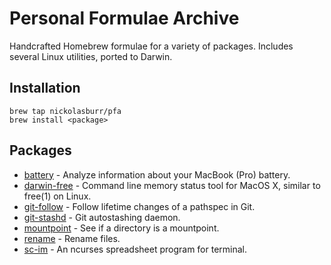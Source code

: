 # Personal Formulae Archive

Handcrafted Homebrew formulae for a variety of packages. Includes several Linux utilities, ported to Darwin.

## Installation

```
brew tap nickolasburr/pfa
brew install <package>
```

## Packages

+ [battery](https://github.com/nickolasburr/battery) - Analyze information about your MacBook (Pro) battery.
+ [darwin-free](https://github.com/dcantrell/darwin-free) - Command line memory status tool for MacOS X, similar to free(1) on Linux.
+ [git-follow](https://github.com/nickolasburr/git-follow) - Follow lifetime changes of a pathspec in Git.
+ [git-stashd](https://github.com/nickolasburr/git-stashd) - Git autostashing daemon.
+ [mountpoint](http://man7.org/linux/man-pages/man1/mountpoint.1.html) - See if a directory is a mountpoint.
+ [rename](http://man7.org/linux/man-pages/man1/rename.1.html) - Rename files.
+ [sc-im](https://github.com/andmarti1424/sc-im) - An ncurses spreadsheet program for terminal.
